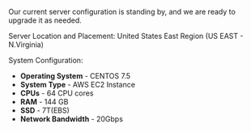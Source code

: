 Our current server configuration is standing by, and we are ready to upgrade it as needed.

Server Location and Placement:
United States East Region (US EAST - N.Virginia)

System Configuration:
- **Operating System** - CENTOS 7.5
- **System Type** - AWS EC2 Instance
- **CPUs** - 64 CPU cores
- **RAM** - 144 GB
- **SSD** - 7T(EBS)
- **Network Bandwidth** - 20Gbps
